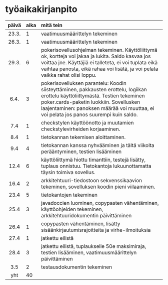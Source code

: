 # työaikakirjanpito

| päivä | aika | mitä tein  |
| :----:|:-----| :-----|
| 23.3. | 1    | vaatimuusmäärittelyn tekeminen |
| 26.3. | 1    | vaatimuusmäärittelyn tekeminen |
| 29.3. | 6    | pokerisovellusohjelman tekeminen. Käyttöliittymä ok, kortteja voi jakaa ja lukita. Saldo kasvaa jos voittaa jne. Käyttäjiä ei talleteta, ei voi tuplata eikä vaihtaa panosta, eikä rahaa voi lisätä, ja voi pelata vaikka rahat olisi loppu. |
| 6.4. | 3    | pokerisovelluksen parantelu: Koodin siisteyttäminen, pakkausten erottelu, logiikan erottelu käyttöliittymästä. Testien tekeminen poker.cards-paketin luokkiin. Sovellusken laajentaminen: panoksen määrää voi muuttaa, ei voi pelata jos panos suurempi kuin saldo. |
| 7.4   | 1   | checkstylen käyttöönotto ja muutamien checkstylevirheiden korjaaminen. | 
| 8.4   | 1   | tietokannan tekemisen aloittaminen. | 
| 9.4   | 4   | tietokannan kanssa nyhvääminen ja tältä viikolta perääntyminen, testien lisääminen |
| 12.4   | 6   | käyttöliittymä hiottu timanttiin, testejä lisätty, tuplaus onnistuu. Tietokantoja lukuunottamatta täysin toimiva sovellus. |
| 16.4   | 2   | arkkitehtuuri-tiedostoon sekvenssikaavion tekeminen, sovelluksen koodin pieni viilaaminen. |
| 23.4   | 5   | tietokantojen tekeminen |
| 25.4   | 3  | javadoccien luominen, copypasten vähentäminen, käyttöohjeiden tekeminen, arkkitehtuuridokumentin päivittäminen| 
| 26.4   | 1  | copypasten vähentäminen, lisätty sisäänkirjautumisrajoitteita ja virhe-ilmoituksia| 
| 27.4   | 1  | jatkettu eilistä| 
| 28.4   | 3  | jatkettu eilistä, tuplaukselle 50e maksimiraja, testien lisääminen, vaatimuusmäärittelyn päivittäminen|
| 3.5   | 2  | testausdokumentin tekeminen|
| yht   | 40   | | 
